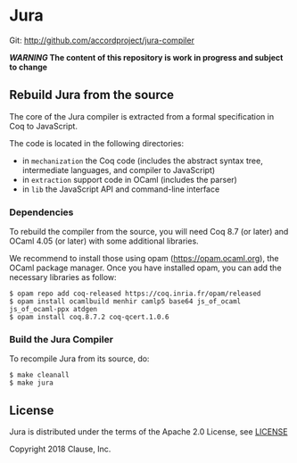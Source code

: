 # Jura

Git: http://github.com/accordproject/jura-compiler

**_WARNING_ The content of this repository is work in progress and subject to change**

## Rebuild Jura from the source

The core of the Jura compiler is extracted from a formal specification
in Coq to JavaScript.

The code is located in the following directories:
- in `mechanization` the Coq code (includes the abstract syntax tree, intermediate languages, and compiler to JavaScript)
- in `extraction` support code in OCaml (includes the parser)
- in `lib` the JavaScript API and command-line interface

### Dependencies

To rebuild the compiler from the source, you will need Coq 8.7 (or
later) and OCaml 4.05 (or later) with some additional libraries.

We recommend to install those using opam (https://opam.ocaml.org), the
OCaml package manager. Once you have installed opam, you can add the
necessary libraries as follow:

```
$ opam repo add coq-released https://coq.inria.fr/opam/released
$ opam install ocamlbuild menhir camlp5 base64 js_of_ocaml js_of_ocaml-ppx atdgen
$ opam install coq.8.7.2 coq-qcert.1.0.6
```

### Build the Jura Compiler

To recompile Jura from its source, do:

```
$ make cleanall
$ make jura
```

## License

Jura is distributed under the terms of the Apache 2.0 License, see
[LICENSE](LICENSE)

Copyright 2018 Clause, Inc.

